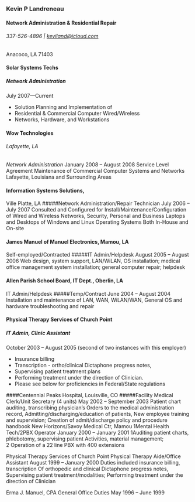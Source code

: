 ### Kevin P Landreneau 
#### Network Administration & Residential Repair
###### 337-526-4896 | keviland@icloud.com
  Anacoco, LA  71403
 

#### Solar Systems Techs 
##### _Network Administration_
 July 2007—Current 
- Solution Planning and Implementation of
- Residential & Commercial Computer Wired/Wireless
- Networks, Hardware, and Workstations  


#### Wow Technologies
###### Lafayette, LA
_Network Administration_
January 2008 – August 2008
Service Level Agreement Maintenance of
Commercial Computer Systems and Networks
Lafayette, Louisiana and Surrounding Areas


#### Information Systems Solutions,
Ville Platte, LA
#####Network Administration/Repair Technician
July 2006 – July 2007
Consulted and Configured for Install/Maintenance/Configuration of
Wired and Wireless Networks, Security, Personal and Business
Laptops and Desktops of Windows and Linux Operating Systems
Both In-House and On-site

#### James Manuel of Manuel Electronics, Mamou, LA
Self-employed/Contracted
#####IT Admin/Helpdesk
August 2005 – August 2006
Web design, system support, LAN/WiLAN,
OS installation; medical office management
system installation; general computer repair; helpdesk

#### Allen Parish School Board, IT Dept., Oberlin, LA
IT Admin/Helpdesk
#####Temp/Contract
June 2004 – August 2004
Installation and maintenance of LAN, WAN, WiLAN/WAN,
General OS and hardware troubleshooting and repair

#### Physical Therapy Services of Church Point
##### _IT Admin, Clinic Assistant_
October 2003 – August 2005 (second of two instances with this employer)
 - Insurance billing 
 - Transcription - ortho/clinical Dictaphone progress notes,
 - Supervising patient treatment plans
 - Performing treatment under the direction of Clinician. 
 - Please see below for proficiencies in Federal/State regulations


####Centennial Peaks Hospital, Louisville, CO
#####Facility Medical Clerk/Unit Secretary (4 units)
May 2002 – September 2003
Patient chart auditing, transcribing physician’s
Orders to the medical administration record,
Admitting/discharging/education of patients,
New employee training and supervision;
Creation of admit/discharge policy and procedure handbook
New Horizons/Savoy Medical Ctr, Mamou
1Mental Health Tech/2PBX Operator
January 2000 – January 2001
1Auditing patient charts, phlebotomy, supervising patient
Activities, material management;
2 Operation of a 22 line PBX with 400 extensions

Physical Therapy Services of Church Point
Physical Therapy Aide/Office Assistant
August 1999 – January 2000
Duties included insurance billing, transcription
Of orthopedic and clinical Dictaphone progress notes,
Supervising patient treatment/modalities;
Performing treatment under the direction of
Clinician

Erma J. Manuel, CPA
General Office Duties
May 1996 – June 1999
